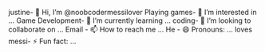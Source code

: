 justine- 👋 Hi, I’m @noobcodermessilover
Playing games- 👀 I’m interested in ...
Game Development- 🌱 I’m currently learning ...
coding- 💞️ I’m looking to collaborate on ...
Email - 📫 How to reach me ...
He - 😄 Pronouns: ...
 loves messi- ⚡ Fun fact: ...

<!---
noobcodermessilover/noobcodermessilover is a ✨ special ✨ repository because its `README.md` (this file) appears on your GitHub profile.
You can click the Preview link to take a look at your changes.
--->

